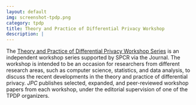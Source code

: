 ```yaml
---
layout: default
img: screenshot-tpdp.png
category: tpdp
title: Theory and Practice of Differential Privacy Workshop
description: |
---
```


The [Theory and Practice of Differential Privacy Workshop Series](https://tpdp.journalprivacyconfidentiality.org/) is an independent workshop series supported by  SPCR via the Journal.
The workshop is intended to be an occasion for researchers from different research areas, such as computer science, statistics, and data analysis, to discuss the recent developments in the theory and practice of differential privacy.
*JPC* publishes selected,  expanded, and peer-reviewed workshop papers from each workshop, under the editorial supervision of one of the TPDP organizers. 
